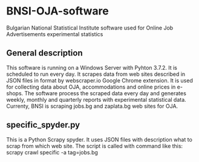 # BNSI-OJA-software
Bulgarian National Statistical Institute software used for Online Job Advertisements experimental statistics
## General description
This software is running on a Windows Server with Pyhton 3.7.2. It is scheduled to run every day. It scrapes data from web sites described in JSON files in format by webscraper.io Google Chrome extension. It is used for collecting data about OJA, accommodations and online prices in e-shops. The software process the scraped data every day and generates weekly, monthly and quarterly reports with experimental statistical data.
Currenty, BNSI is scraping jobs.bg and zaplata.bg web sites for OJA.
## specific_spyder.py
This is a Python Scrapy spyder. It uses JSON files with description what to scrap from which web site. 
The script is called with command like this:
scrapy crawl specific -a tag=jobs.bg
